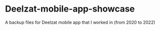 # Deelzat-mobile-app-showcase

A backup files for Deelzat mobile app that I worked in (from 2020 to 2022)
